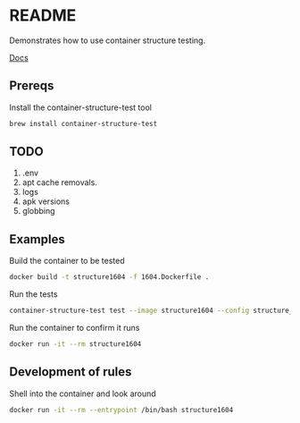 # README
Demonstrates how to use container structure testing.

[Docs](https://github.com/GoogleContainerTools/container-structure-test)

## Prereqs
Install the container-structure-test tool 
```sh
brew install container-structure-test       
```

## TODO 
1. .env 
1. apt cache removals.
1. logs 
1. apk versions
1. globbing

## Examples
Build the container to be tested
```sh
docker build -t structure1604 -f 1604.Dockerfile .
```

Run the tests
```sh
container-structure-test test --image structure1604 --config structure_1604.yaml
```

Run the container to confirm it runs
```sh
docker run -it --rm structure1604
```

## Development of rules 
Shell into the container and look around
```sh
docker run -it --rm --entrypoint /bin/bash structure1604
```
